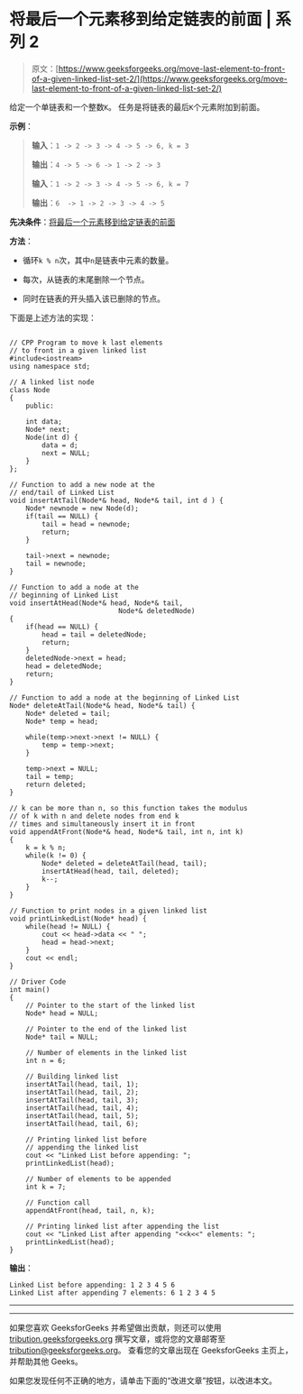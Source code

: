 # 将最后一个元素移到给定链表的前面 | 系列 2

> 原文：[https://www.geeksforgeeks.org/move-last-element-to-front-of-a-given-linked-list-set-2/](https://www.geeksforgeeks.org/move-last-element-to-front-of-a-given-linked-list-set-2/)

给定一个单链表和一个整数`K`。 任务是将链表的最后`K`个元素附加到前面。

**示例**：

> **输入**：`1 -> 2 -> 3 -> 4 -> 5 -> 6, k = 3`
>
> **输出**：`4 -> 5 -> 6 -> 1 -> 2 -> 3`
> 
> **输入**：`1 -> 2 -> 3 -> 4 -> 5 -> 6, k = 7`
>
> **输出**：`6  -> 1 -> 2 -> 3 -> 4 -> 5`

**先决条件**：[将最后一个元素移到给定链表的前面](https://www.geeksforgeeks.org/move-last-element-to-front-of-a-given-linked-list/)

**方法**：

*   循环`k % n`次，其中`n`是链表中元素的数量。

*   每次，从链表的末尾删除一个节点。

*   同时在链表的开头插入该已删除的节点。

下面是上述方法的实现：

```

// CPP Program to move k last elements  
// to front in a given linked list  
#include<iostream> 
using namespace std; 

// A linked list node  
class Node 
{ 
    public: 

    int data; 
    Node* next; 
    Node(int d) { 
        data = d; 
        next = NULL; 
    } 
}; 

// Function to add a new node at the 
// end/tail of Linked List  
void insertAtTail(Node*& head, Node*& tail, int d ) { 
    Node* newnode = new Node(d); 
    if(tail == NULL) { 
        tail = head = newnode; 
        return; 
    } 

    tail->next = newnode; 
    tail = newnode; 
} 

// Function to add a node at the 
// beginning of Linked List  
void insertAtHead(Node*& head, Node*& tail,  
                           Node*& deletedNode)  
{ 
    if(head == NULL) { 
        head = tail = deletedNode; 
        return; 
    } 
    deletedNode->next = head; 
    head = deletedNode; 
    return; 
} 

// Function to add a node at the beginning of Linked List  
Node* deleteAtTail(Node*& head, Node*& tail) { 
    Node* deleted = tail; 
    Node* temp = head; 

    while(temp->next->next != NULL) { 
        temp = temp->next; 
    } 

    temp->next = NULL; 
    tail = temp; 
    return deleted; 
} 

// k can be more than n, so this function takes the modulus  
// of k with n and delete nodes from end k  
// times and simultaneously insert it in front 
void appendAtFront(Node*& head, Node*& tail, int n, int k)  
{ 
    k = k % n; 
    while(k != 0) { 
        Node* deleted = deleteAtTail(head, tail); 
        insertAtHead(head, tail, deleted); 
        k--; 
    } 
} 

// Function to print nodes in a given linked list  
void printLinkedList(Node* head) { 
    while(head != NULL) { 
        cout << head->data << " "; 
        head = head->next; 
    } 
    cout << endl; 
} 

// Driver Code  
int main()  
{ 
    // Pointer to the start of the linked list 
    Node* head = NULL; 

    // Pointer to the end of the linked list 
    Node* tail = NULL;  

    // Number of elements in the linked list 
    int n = 6;  

    // Building linked list 
    insertAtTail(head, tail, 1); 
    insertAtTail(head, tail, 2); 
    insertAtTail(head, tail, 3); 
    insertAtTail(head, tail, 4); 
    insertAtTail(head, tail, 5); 
    insertAtTail(head, tail, 6); 

    // Printing linked list before  
    // appending the linked list 
    cout << "Linked List before appending: "; 
    printLinkedList(head); 

    // Number of elements to be appended 
    int k = 7; 

    // Function call 
    appendAtFront(head, tail, n, k);  

    // Printing linked list after appending the list 
    cout << "Linked List after appending "<<k<<" elements: "; 
    printLinkedList(head);  
} 

```

**输出**：

```
Linked List before appending: 1 2 3 4 5 6 
Linked List after appending 7 elements: 6 1 2 3 4 5 

```



* * *

* * *

如果您喜欢 GeeksforGeeks 并希望做出贡献，则还可以使用 [tribution.geeksforgeeks.org](https://contribute.geeksforgeeks.org/) 撰写文章，或将您的文章邮寄至 tribution@geeksforgeeks.org。 查看您的文章出现在 GeeksforGeeks 主页上，并帮助其他 Geeks。

如果您发现任何不正确的地方，请单击下面的“改进文章”按钮，以改进本文。